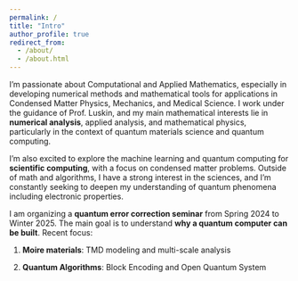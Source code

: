 ```yaml
---
permalink: /
title: "Intro"
author_profile: true
redirect_from: 
  - /about/
  - /about.html
---
```

I’m passionate about Computational and Applied Mathematics, especially in developing numerical methods and mathematical tools for applications in Condensed Matter Physics, Mechanics, and Medical Science. I work under the guidance of Prof. Luskin, and my main mathematical interests lie in __numerical analysis__, applied analysis, and mathematical physics, particularly in the context of quantum materials science and quantum computing.

I’m also excited to explore the machine learning and quantum computing for __scientific computing__, with a focus on condensed matter problems. Outside of math and algorithms, I have a strong interest in the sciences, and I’m constantly seeking to deepen my understanding of quantum phenomena including electronic properties.

I am organizing a __quantum error correction seminar__ from Spring 2024 to Winter 2025. The main goal is to understand __why a quantum computer can be built__. 
Recent focus:

1. __Moire materials__: TMD modeling and multi-scale analysis

2. __Quantum Algorithms__: Block Encoding and Open Quantum System






